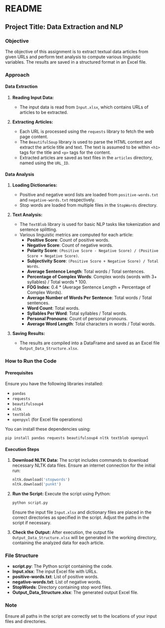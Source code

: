 # README

## Project Title: Data Extraction and NLP

### Objective
The objective of this assignment is to extract textual data articles from given URLs and perform text analysis to compute various linguistic variables. The results are saved in a structured format in an Excel file.

### Approach

#### Data Extraction
1. **Reading Input Data:**
   - The input data is read from `Input.xlsx`, which contains URLs of articles to be extracted.
   
2. **Extracting Articles:**
   - Each URL is processed using the `requests` library to fetch the web page content.
   - The `BeautifulSoup` library is used to parse the HTML content and extract the article title and text. The text is assumed to be within `<h1>` tags for the title and `<p>` tags for the content.
   - Extracted articles are saved as text files in the `articles` directory, named using the `URL_ID`.

#### Data Analysis
1. **Loading Dictionaries:**
   - Positive and negative word lists are loaded from `positive-words.txt` and `negative-words.txt` respectively.
   - Stop words are loaded from multiple files in the `StopWords` directory.

2. **Text Analysis:**
   - The `TextBlob` library is used for basic NLP tasks like tokenization and sentence splitting.
   - Various linguistic metrics are computed for each article:
     - **Positive Score**: Count of positive words.
     - **Negative Score**: Count of negative words.
     - **Polarity Score**: `(Positive Score - Negative Score) / (Positive Score + Negative Score)`.
     - **Subjectivity Score**: `(Positive Score + Negative Score) / Total Words`.
     - **Average Sentence Length**: Total words / Total sentences.
     - **Percentage of Complex Words**: Complex words (words with 3+ syllables) / Total words * 100.
     - **FOG Index**: 0.4 * (Average Sentence Length + Percentage of Complex Words).
     - **Average Number of Words Per Sentence**: Total words / Total sentences.
     - **Word Count**: Total words.
     - **Syllables Per Word**: Total syllables / Total words.
     - **Personal Pronouns**: Count of personal pronouns.
     - **Average Word Length**: Total characters in words / Total words.

3. **Saving Results:**
   - The results are compiled into a DataFrame and saved as an Excel file `Output_Data_Structure.xlsx`.

### How to Run the Code

#### Prerequisites
Ensure you have the following libraries installed:
- `pandas`
- `requests`
- `beautifulsoup4`
- `nltk`
- `textblob`
- `openpyxl` (for Excel file operations)

You can install these dependencies using:
```sh
pip install pandas requests beautifulsoup4 nltk textblob openpyxl
```

#### Execution Steps
1. **Download NLTK Data:**
   The script includes commands to download necessary NLTK data files. Ensure an internet connection for the initial run:
   ```python
   nltk.download('stopwords')
   nltk.download('punkt')
   ```

2. **Run the Script:**
   Execute the script using Python:
   ```sh
   python script.py
   ```
   Ensure the input file `Input.xlsx` and dictionary files are placed in the correct directories as specified in the script. Adjust the paths in the script if necessary.

3. **Check the Output:**
   After execution, the output file `Output_Data_Structure.xlsx` will be generated in the working directory, containing the analyzed data for each article.

### File Structure
- **script.py**: The Python script containing the code.
- **Input.xlsx**: The input Excel file with URLs.
- **positive-words.txt**: List of positive words.
- **negative-words.txt**: List of negative words.
- **StopWords**: Directory containing stop word files.
- **Output_Data_Structure.xlsx**: The generated output Excel file.

### Note
Ensure all paths in the script are correctly set to the locations of your input files and directories.
